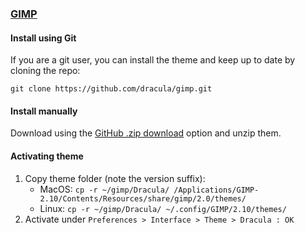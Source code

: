 ### [GIMP](https://www.gimp.org/)

#### Install using Git

If you are a git user, you can install the theme and keep up to date by cloning the repo:

    git clone https://github.com/dracula/gimp.git

#### Install manually

Download using the [GitHub .zip download](https://github.com/dracula/gimp/archive/master.zip) option and unzip them.

#### Activating theme

1. Copy theme folder (note the version suffix):
   - MacOS: `cp -r ~/gimp/Dracula/ /Applications/GIMP-2.10/Contents/Resources/share/gimp/2.0/themes/`
   - Linux: `cp -r ~/gimp/Dracula/ ~/.config/GIMP/2.10/themes/`
2. Activate under `Preferences > Interface > Theme > Dracula : OK`
